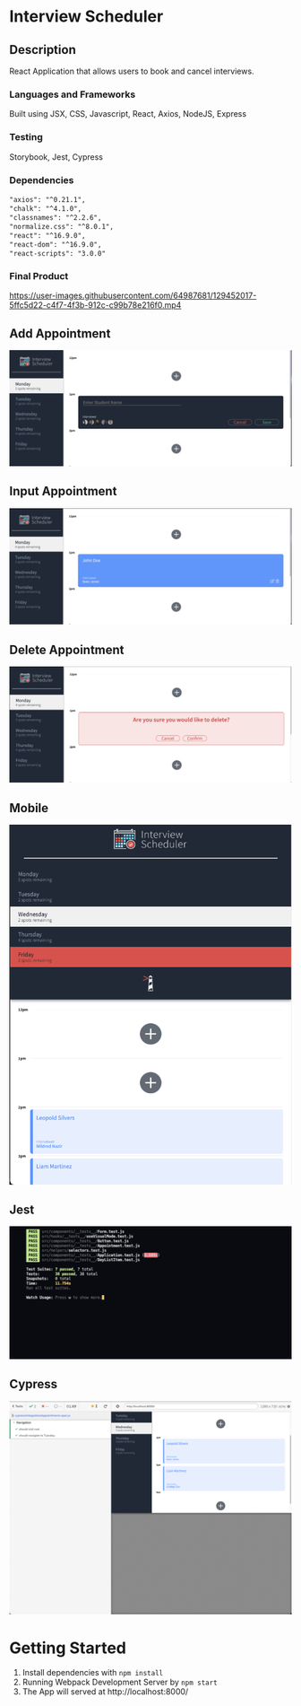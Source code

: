 # Interview Scheduler
## Description 
React Application that allows users to book and cancel interviews.

### Languages and Frameworks

Built using JSX, CSS, Javascript, React, Axios, NodeJS, Express

### Testing
Storybook, Jest, Cypress
### Dependencies 

```
"axios": "^0.21.1",
"chalk": "^4.1.0",
"classnames": "^2.2.6",
"normalize.css": "^8.0.1",
"react": "^16.9.0",
"react-dom": "^16.9.0",
"react-scripts": "3.0.0"
```

### Final Product

https://user-images.githubusercontent.com/64987681/129452017-5ffc5d22-c4f7-4f3b-912c-c99b78e216f0.mp4


## Add Appointment
![](https://github.com/shaund16/Interview_Scheduler/blob/master/img/studentname.png)

## Input Appointment
![](https://github.com/shaund16/Interview_Scheduler/blob/master/img/inputstudent.png)

## Delete Appointment
![](https://github.com/shaund16/Interview_Scheduler/blob/master/img/goingtodelete.png)

## Mobile
![](https://github.com/shaund16/Interview_Scheduler/blob/master/img/mobile.png)

## Jest 
![](https://github.com/shaund16/Interview_Scheduler/blob/master/img/jest_test.png)

## Cypress
![](https://github.com/shaund16/Interview_Scheduler/blob/master/img/cypress.png)

# Getting Started

1. Install dependencies with ```npm install```
2. Running Webpack Development Server by ```npm start```
3. The App will served at http://localhost:8000/
